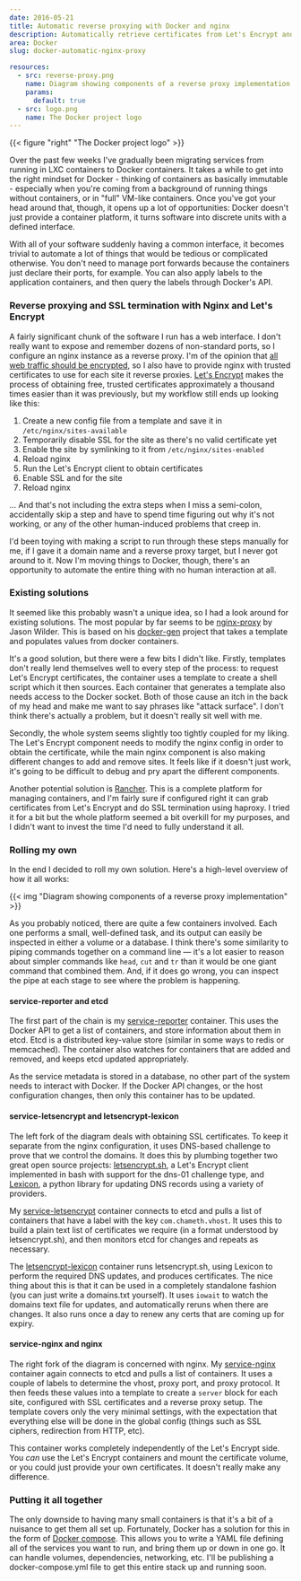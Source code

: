 ```yaml
---
date: 2016-05-21
title: Automatic reverse proxying with Docker and nginx
description: Automatically retrieve certificates from Let's Encrypt and configure an SSL-terminating reverse proxy based on running containers.
area: Docker
slug: docker-automatic-nginx-proxy

resources:
  - src: reverse-proxy.png
    name: Diagram showing components of a reverse proxy implementation
    params:
      default: true
  - src: logo.png
    name: The Docker project logo
---
```


{{< figure "right" "The Docker project logo" >}}

Over the past few weeks I've gradually been migrating services from running in LXC containers to
Docker containers. It takes a while to get into the right mindset for Docker - thinking of
containers as basically immutable - especially when you're coming from a background of running
things without containers, or in "full" VM-like containers. Once you've got your head around that,
though, it opens up a lot of opportunities: Docker doesn't just provide a container platform, it
turns software into discrete units with a defined interface.

With all of your software suddenly having a common interface, it becomes trivial to automate a lot
of things that would be tedious or complicated otherwise. You don't need to manage port forwards
because the containers just declare their ports, for example. You can also apply labels to the
application containers, and then query the labels through Docker's API.

<!--more-->

### Reverse proxying and SSL termination with Nginx and Let's Encrypt

A fairly significant chunk of the software I run has a web interface. I don't really want to
expose and remember dozens of non-standard ports, so I configure an nginx instance as a reverse
proxy. I'm of the opinion that [all web traffic should be encrypted](https://www.eff.org/encrypt-the-web),
so I also have to provide nginx with trusted certificates to use for each site it reverse proxies.
[Let's Encrypt](https://letsencrypt.org/) makes the process of obtaining free, trusted certificates
approximately a thousand times easier than it was previously, but my workflow still ends up looking
like this:

 1. Create a new config file from a template and save it in `/etc/nginx/sites-available`
 2. Temporarily disable SSL for the site as there's no valid certificate yet
 3. Enable the site by symlinking to it from `/etc/nginx/sites-enabled`
 4. Reload nginx
 5. Run the Let's Encrypt client to obtain certificates
 6. Enable SSL and for the site
 7. Reload nginx

... And that's not including the extra steps when I miss a semi-colon, accidentally skip a step and
have to spend time figuring out why it's not working, or any of the other human-induced problems
that creep in.

I'd been toying with making a script to run through these steps manually for me, if I gave it a
domain name and a reverse proxy target, but I never got around to it. Now I'm moving things to
Docker, though, there's an opportunity to automate the entire thing with no human interaction at
all.

### Existing solutions

It seemed like this probably wasn't a unique idea, so I had a look around for existing solutions.
The most popular by far seems to be [nginx-proxy](https://github.com/jwilder/nginx-proxy) by
Jason Wilder. This is based on his [docker-gen](https://github.com/jwilder/docker-gen) project
that takes a template and populates values from docker containers.

It's a good solution, but there were a few bits I didn't like. Firstly, templates don't really lend
themselves well to every step of the process: to request Let's Encrypt certificates, the
container uses a template to create a shell script which it then sources. Each container that
generates a template also needs access to the Docker socket. Both of those cause an itch in the
back of my head and make me want to say phrases like "attack surface". I don't think there's
actually a problem, but it doesn't really sit well with me.

Secondly, the whole system seems slightly too tightly coupled for my liking. The Let's Encrypt
component needs to modify the nginx config in order to obtain the certificate, while the main
nginx component is also making different changes to add and remove sites. It feels like if it
doesn't just work, it's going to be difficult to debug and pry apart the different components.

Another potential solution is [Rancher](http://rancher.com/). This is a complete platform for
managing containers, and I'm fairly sure if configured right it can grab certificates from
Let's Encrypt and do SSL termination using haproxy. I tried it for a bit but the whole platform
seemed a bit overkill for my purposes, and I didn't want to invest the time I'd need to fully
understand it all.

### Rolling my own

In the end I decided to roll my own solution. Here's a high-level overview of how it all works:

{{< img "Diagram showing components of a reverse proxy implementation" >}}

As you probably noticed, there are quite a few containers involved. Each one performs a small,
well-defined task, and its output can easily be inspected in either a volume or a database. I
think there's some similarity to piping commands together on a command line &mdash; it's a lot
easier to reason about simpler commands like `head`, `cut` and `tr` than it would be one giant
command that combined them. And, if it does go wrong, you can inspect the pipe at each stage to
see where the problem is happening.

#### service-reporter and etcd

The first part of the chain is my [service-reporter](https://github.com/csmith/docker-service-reporter)
container.  This uses the Docker API to get a list of containers, and store information about them
in etcd.  Etcd is a distributed key-value store (similar in some ways to redis or memcached).
The container also watches for containers that are added and removed, and keeps etcd updated
appropriately.

As the service metadata is stored in a database, no other part of the system needs to interact
with Docker. If the Docker API changes, or the host configuration changes, then only this container
has to be updated.

#### service-letsencrypt and letsencrypt-lexicon

The left fork of the diagram deals with obtaining SSL certificates. To keep it separate from the
nginx configuration, it uses DNS-based challenge to prove that we control the domains. It does this
by plumbing together two great open source projects:
[letsencrypt.sh](https://github.com/lukas2511/letsencrypt.sh), a Let's Encrypt client implemented
in bash with support for the dns-01 challenge type, and
[Lexicon](https://github.com/AnalogJ/lexicon), a python library for updating DNS records using a
variety of providers.

My [service-letsencrypt](https://github.com/csmith/docker-service-letsencrypt) container connects
to etcd and pulls a list of containers that have a label with the key `com.chameth.vhost`. It uses
this to build a plain text list of certificates we require (in a format understood by
letsencrypt.sh), and then monitors etcd for changes and repeats as necessary.

The [letsencrypt-lexicon](https://github.com/csmith/docker-letsencrypt-lexicon) container runs
letsencrypt.sh, using Lexicon to perform the required DNS updates, and produces certificates.
The nice thing about this is that it can be used in a completely standalone fashion (you can just
write a domains.txt yourself). It uses `iowait` to watch the domains text file for updates, and
automatically reruns when there are changes. It also runs once a day to renew any certs that are
coming up for expiry.

#### service-nginx and nginx

The right fork of the diagram is concerned with nginx. My
[service-nginx](https://github.com/csmith/docker-service-nginx) container again connects to etcd
and pulls a list of containers. It uses a couple of labels to determine the vhost, proxy port,
and proxy protocol. It then feeds these values into a template to create a `server` block for
each site, configured with SSL certificates and a reverse proxy setup. The template covers only
the very minimal settings, with the expectation that everything else will be done in the global
config (things such as SSL ciphers, redirection from HTTP, etc).

This container works completely independently of the Let's Encrypt side. You *can* use the
Let's Encrypt containers and mount the certificate volume, or you could just provide your own
certificates. It doesn't really make any difference.

### Putting it all together

The only downside to having many small containers is that it's a bit of a nuisance to get them
all set up. Fortunately, Docker has a solution for this in the form of
[Docker compose](https://docs.docker.com/compose/). This allows you to write a YAML file defining
all of the services you want to run, and bring them up or down in one go. It can handle volumes,
dependencies, networking, etc.  I'll be publishing a docker-compose.yml file to get this entire
stack up and running soon.
